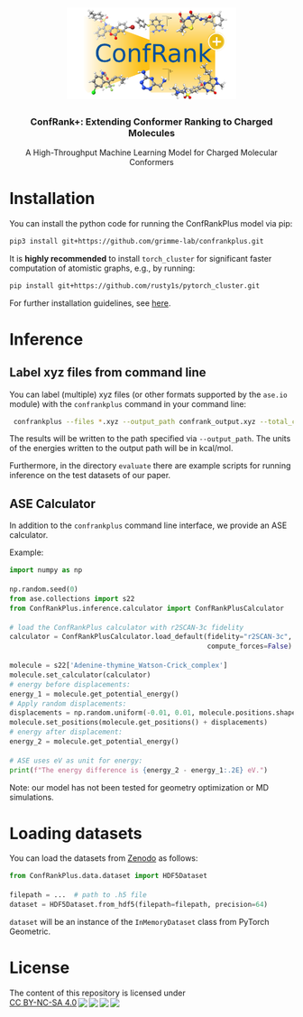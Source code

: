 <h1 align="center"><img src="./assets/logo.png" alt="ConfRank+" width="300"></h3>

<h3 align="center">ConfRank+: Extending Conformer Ranking to Charged Molecules</h3>
<p align="center"> A High-Throughput Machine Learning Model for Charged Molecular Conformers </p>


# Installation

You can install the python code for running the ConfRankPlus model via pip:

```bash
pip3 install git+https://github.com/grimme-lab/confrankplus.git
```

It is **highly recommended** to install `torch_cluster` for significant faster computation of atomistic graphs, e.g., by
running:

```bash
pip install git+https://github.com/rusty1s/pytorch_cluster.git
```

For further installation guidelines, see [here](https://github.com/rusty1s/pytorch_cluster/tree/master).

# Inference

## Label xyz files from command line

You can label (multiple) xyz files (or other formats supported by the `ase.io` module) with the `confrankplus` command
in your command line:

```bash
 confrankplus --files *.xyz --output_path confrank_output.xyz --total_charge 0  --fidelity r2SCAN-3c --batch_size 20
``` 

The results will be written to the path specified via `--output_path`. The units of the energies written to the output
path will be in kcal/mol.

Furthermore, in the directory `evaluate` there are example scripts for running inference on the test datasets of our
paper.

## ASE Calculator

In addition to the `confrankplus` command line interface, we provide an ASE calculator.

Example:

```python
import numpy as np

np.random.seed(0)
from ase.collections import s22
from ConfRankPlus.inference.calculator import ConfRankPlusCalculator

# load the ConfRankPlus calculator with r2SCAN-3c fidelity
calculator = ConfRankPlusCalculator.load_default(fidelity="r2SCAN-3c",
                                                 compute_forces=False)

molecule = s22['Adenine-thymine_Watson-Crick_complex']
molecule.set_calculator(calculator)
# energy before displacements:
energy_1 = molecule.get_potential_energy()
# Apply random displacements:
displacements = np.random.uniform(-0.01, 0.01, molecule.positions.shape)  # in Angstrom
molecule.set_positions(molecule.get_positions() + displacements)
# energy after displacement:
energy_2 = molecule.get_potential_energy()

# ASE uses eV as unit for energy:
print(f"The energy difference is {energy_2 - energy_1:.2E} eV.")
```

Note: our model has not been tested for geometry optimization or MD simulations.

# Loading datasets

You can load the datasets from [Zenodo](https://zenodo.org/records/15465665) as follows:

```python
from ConfRankPlus.data.dataset import HDF5Dataset

filepath = ...  # path to .h5 file 
dataset = HDF5Dataset.from_hdf5(filepath=filepath, precision=64)
```

`dataset` will be an instance of the `InMemoryDataset` class from PyTorch Geometric. 

# License
 <p xmlns:cc="http://creativecommons.org/ns#" xmlns:dct="http://purl.org/dc/terms/"><span property="dct:title">The content of this repository is licensed under <a href="http://creativecommons.org/licenses/by-nc-sa/4.0/?ref=chooser-v1" target="_blank" rel="license noopener noreferrer" style="display:inline-block;">CC BY-NC-SA 4.0<img style="height:22px!important;margin-left:3px;vertical-align:text-bottom;" src="https://mirrors.creativecommons.org/presskit/icons/cc.svg?ref=chooser-v1"><img style="height:22px!important;margin-left:3px;vertical-align:text-bottom;" src="https://mirrors.creativecommons.org/presskit/icons/by.svg?ref=chooser-v1"><img style="height:22px!important;margin-left:3px;vertical-align:text-bottom;" src="https://mirrors.creativecommons.org/presskit/icons/nc.svg?ref=chooser-v1"><img style="height:22px!important;margin-left:3px;vertical-align:text-bottom;" src="https://mirrors.creativecommons.org/presskit/icons/sa.svg?ref=chooser-v1"></a></p>
